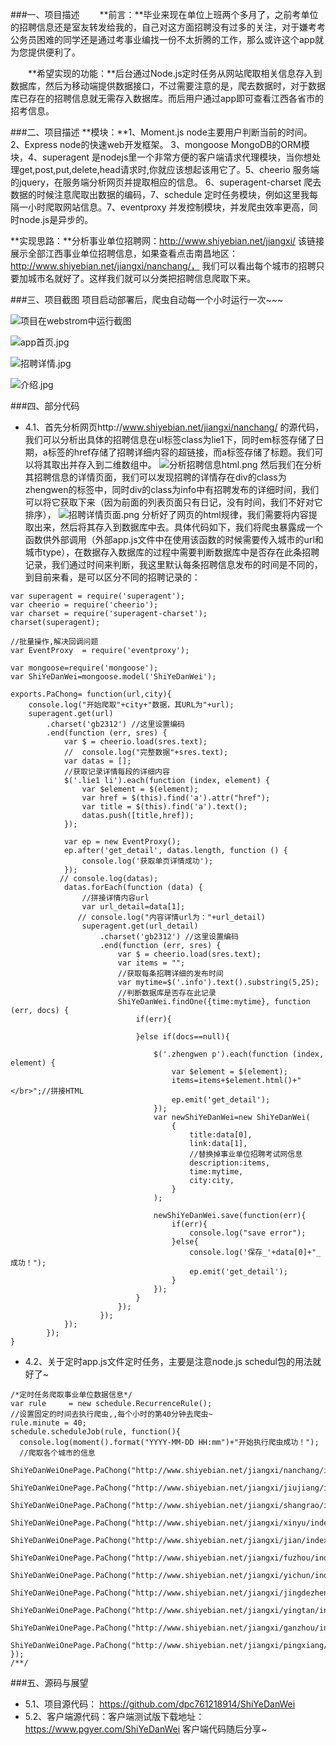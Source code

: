 ###一、项目描述
  **前言：**毕业来现在单位上班两个多月了，之前考单位的招聘信息还是室友转发给我的，自己对这方面招聘没有过多的关注，对于嫌考考公务员困难的同学还是通过考事业编找一份不太折腾的工作，那么或许这个app就为您提供便利了。

  **希望实现的功能：**后台通过Node.js定时任务从网站爬取相关信息存入到数据库，然后为移动端提供数据接口，不过需要注意的是，爬去数据时，对于数据库已存在的招聘信息就无需存入数据库。而后用户通过app即可查看江西各省市的招考信息。

###二、项目描述
**模块：**1、Moment.js node主要用户判断当前的时间。   2、Express node的快速web开发框架。  3、mongoose MongoDB的ORM模块，4、superagent  是nodejs里一个非常方便的客户端请求代理模块，当你想处理get,post,put,delete,head请求时,你就应该想起该用它了。5、cheerio 服务端的jquery，在服务端分析网页并提取相应的信息。 6、superagent-charset 爬去数据的时候注意爬取出数据的编码，7、schedule 定时任务模块，例如这里我每隔一小时爬取网站信息。7、eventproxy 并发控制模块，并发爬虫效率更高，同时node.js是异步的。

**实现思路：**分析事业单位招聘网：http://www.shiyebian.net/jiangxi/ 该链接展示全部江西事业单位招聘信息，如果查看点击南昌地区：http://www.shiyebian.net/jiangxi/nanchang/， 我们可以看出每个城市的招聘只要加城市名就好了。这样我们就可以分类把招聘信息爬取下来。

###三、项目截图
项目启动部署后，爬虫自动每一个小时运行一次~~~

![项目在webstrom中运行截图](http://upload-images.jianshu.io/upload_images/2227968-634264ad1df87fd7.png?imageMogr2/auto-orient/strip%7CimageView2/2/w/1240)



![app首页.jpg](http://upload-images.jianshu.io/upload_images/2227968-396bcb4c1e0a4d64.jpg?imageMogr2/auto-orient/strip%7CimageView2/2/w/1240)

![招聘详情.jpg](http://upload-images.jianshu.io/upload_images/2227968-dcc2735914d95ec9.jpg?imageMogr2/auto-orient/strip%7CimageView2/2/w/1240)

![介绍.jpg](http://upload-images.jianshu.io/upload_images/2227968-67f351286bc85b52.jpg?imageMogr2/auto-orient/strip%7CimageView2/2/w/1240)



###四、部分代码
- 4.1、首先分析网页http://www.shiyebian.net/jiangxi/nanchang/  的源代码，我们可以分析出具体的招聘信息在ul标签class为lie1下，同时em标签存储了日期，a标签的href存储了招聘详细内容的超链接，而a标签存储了标题。我们可以将其取出并存入到二维数组中。
![分析招聘信息html.png](http://upload-images.jianshu.io/upload_images/2227968-e247d24165e1377c.png?imageMogr2/auto-orient/strip%7CimageView2/2/w/1240)
然后我们在分析其招聘信息的详情页面，我们可以发现招聘的详情存在div的class为zhengwen的标签中，同时div的class为info中有招聘发布的详细时间，我们可以将它获取下来（因为前面的列表页面只有日记，没有时间，我们不好对它排序），
![招聘详情页面.png](http://upload-images.jianshu.io/upload_images/2227968-de6a7e1a4e9a081d.png?imageMogr2/auto-orient/strip%7CimageView2/2/w/1240)
分析好了网页的html规律，我们需要将内容提取出来，然后将其存入到数据库中去。具体代码如下，我们将爬虫暴露成一个函数供外部调用（外部app.js文件中在使用该函数的时候需要传入城市的url和城市type），在数据存入数据库的过程中需要判断数据库中是否存在此条招聘记录，我们通过时间来判断，我这里默认每条招聘信息发布的时间是不同的，到目前来看，是可以区分不同的招聘记录的：
```
var superagent = require('superagent');
var cheerio = require('cheerio');
var charset = require('superagent-charset');
charset(superagent);

//批量操作,解决回调问题
var EventProxy  = require('eventproxy');

var mongoose=require('mongoose');
var ShiYeDanWei=mongoose.model('ShiYeDanWei');

exports.PaChong= function(url,city){
    console.log("开始爬取"+city+"数据，其URL为"+url);
    superagent.get(url)
        .charset('gb2312') //这里设置编码
        .end(function (err, sres) {
            var $ = cheerio.load(sres.text);
            //  console.log("完整数据"+sres.text);
            var datas = [];
            //获取记录详情每段的详细内容
            $('.lie1 li').each(function (index, element) {
                var $element = $(element);
                var href = $(this).find('a').attr("href");
                var title = $(this).find('a').text();
                datas.push([title,href]);
            });

            var ep = new EventProxy();
            ep.after('get_detail', datas.length, function () {
                console.log('获取单页详情成功');
            });
           // console.log(datas);
            datas.forEach(function (data) {
                //拼接详情内容url
                var url_detail=data[1];
               // console.log("内容详情url为："+url_detail)
                superagent.get(url_detail)
                    .charset('gb2312') //这里设置编码
                    .end(function (err, sres) {
                        var $ = cheerio.load(sres.text);
                        var items = "";
                        //获取每条招聘详细的发布时间
                        var mytime=$('.info').text().substring(5,25);
                        //判断数据库是否存在此记录
                        ShiYeDanWei.findOne({time:mytime}, function (err, docs) {
                            if(err){

                            }else if(docs==null){

                                $('.zhengwen p').each(function (index, element) {
                                    var $element = $(element);
                                    items=items+$element.html()+"</br>";//拼接HTML
                                    ep.emit('get_detail');
                                });
                                var newShiYeDanWei=new ShiYeDanWei(
                                    {
                                        title:data[0],
                                        link:data[1],
                                        //替换掉事业单位招聘考试网信息
                                        description:items,
                                        time:mytime,
                                        city:city,
                                    }
                                );

                                newShiYeDanWei.save(function(err){
                                    if(err){
                                        console.log("save error");
                                    }else{
                                        console.log('保存_'+data[0]+"_成功！");
                                        ep.emit('get_detail');
                                    }
                                });
                            }
                        });
                    });
            });
        });
}

```
- 4.2、关于定时app.js文件定时任务，主要是注意node.js schedul包的用法就好了~

```
/*定时任务爬取事业单位数据信息*/
var rule     = new schedule.RecurrenceRule();
//设置固定的时间去执行爬虫,,每个小时的第40分钟去爬虫~
rule.minute = 40;
schedule.scheduleJob(rule, function(){
  console.log(moment().format("YYYY-MM-DD HH:mm")+"开始执行爬虫成功！");
  //爬取各个城市的信息
  ShiYeDanWeiOnePage.PaChong("http://www.shiyebian.net/jiangxi/nanchang/index.html","nanchang");
  ShiYeDanWeiOnePage.PaChong("http://www.shiyebian.net/jiangxi/jiujiang/index.html","jiujiang");
  ShiYeDanWeiOnePage.PaChong("http://www.shiyebian.net/jiangxi/shangrao/index.html","shangrao");
  ShiYeDanWeiOnePage.PaChong("http://www.shiyebian.net/jiangxi/xinyu/index.html","xinyu");
  ShiYeDanWeiOnePage.PaChong("http://www.shiyebian.net/jiangxi/jian/index.html","jian");
  ShiYeDanWeiOnePage.PaChong("http://www.shiyebian.net/jiangxi/fuzhou/index.html","fuzhou");
  ShiYeDanWeiOnePage.PaChong("http://www.shiyebian.net/jiangxi/yichun/index.html","yichun");
  ShiYeDanWeiOnePage.PaChong("http://www.shiyebian.net/jiangxi/jingdezhen/index.html","jingdezhen");
  ShiYeDanWeiOnePage.PaChong("http://www.shiyebian.net/jiangxi/yingtan/index.html","yingtan");
  ShiYeDanWeiOnePage.PaChong("http://www.shiyebian.net/jiangxi/ganzhou/index.html","ganzhou");
  ShiYeDanWeiOnePage.PaChong("http://www.shiyebian.net/jiangxi/pingxiang/index.html","pingxiang");
});
/**/
```

###五、源码与展望
- 5.1、项目源代码： https://github.com/dpc761218914/ShiYeDanWei
- 5.2、客户端源代码：客户端测试版下载地址：https://www.pgyer.com/ShiYeDanWei  客户端代码随后分享~